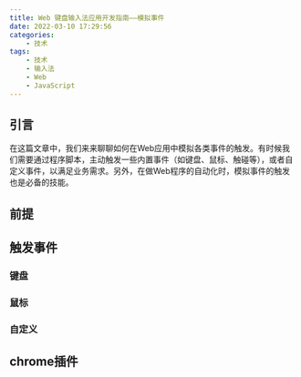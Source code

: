 ```yaml
---
title: Web 键盘输入法应用开发指南——模拟事件
date: 2022-03-10 17:29:56
categories:
    - 技术
tags: 
    - 技术
    - 输入法
    - Web
    - JavaScript
---
```

## 引言
在这篇文章中，我们来来聊聊如何在Web应用中模拟各类事件的触发。有时候我们需要通过程序脚本，主动触发一些内置事件（如键盘、鼠标、触碰等），或者自定义事件，以满足业务需求。另外，在做Web程序的自动化时，模拟事件的触发也是必备的技能。

## 前提
## 触发事件
### 键盘
### 鼠标
### 自定义
## chrome插件
